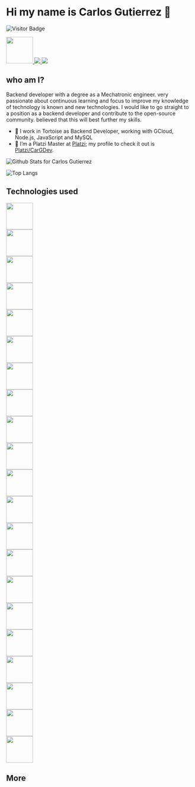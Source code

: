 <h1>Hi my name is Carlos Gutierrez 👋</h1>

![Visitor Badge](https://visitor-badge.laobi.icu/badge?page_id=cargdev.cargdev)

<a href="https://platzi.com/p/CarGDev/">
    <img width="72" src="https://upload.wikimedia.org/wikipedia/commons/3/32/Platzi.jpg" />
</a>
<a href="https://twitter.com/CarGDev">
    <img src="https://img.shields.io/badge/Twitter-1DA1F2?style=for-the-badge&logo=twitter&logoColor=white" />
</a>
<a href="https://www.linkedin.com/in/cargdev/">
    <img src="https://img.shields.io/badge/LinkedIn-0077B5?style=for-the-badge&logo=linkedin&logoColor=white" />
</a>

<h2> who am I?</h2>
<p>
Backend developer with a degree as a Mechatronic engineer. very passionate about continuous learning and focus to improve my knowledge of technology is known and new technologies. I would like to go straight to a position as a backend developer and contribute to the open-source community. believed that this will best further my skills. 
</p>


- 🔭 I work in Tortoise as Backend Developer, working with GCloud, Node.js, JavaScript and MySQL
- 🌱 I’m a Platzi Master at [Platzi](https://platzi.com/); my profile to check it out is [Platzi/CarGDev](https://platzi.com/@CarGDev/).

![Github Stats for Carlos Gutierrez](https://github-readme-stats.vercel.app/api?username=CarGDev&count_private=true&show_icons=true&hide_border=true&title_color=B6e443&icon_color=46c7e7&bg_color=0B0B2A&text_color=C2C1CE)

![Top Langs](https://github-readme-stats.vercel.app/api/top-langs/?username=CarGDev&layout=compact)

<h2>Technologies used</h2>

<div>
    <img width="72" src="https://img.shields.io/badge/HTML5-E34F26?style=for-the-badge&logo=html5&logoColor=white" />
</div>

<div>
    <img width="72" src="https://img.shields.io/badge/CSS3-1572B6?style=for-the-badge&logo=css3&logoColor=white" />
</div>

<div>
    <img width="72" src="https://img.shields.io/badge/JavaScript-323330?style=for-the-badge&logo=javascript&logoColor=F7DF1E" />
</div>

<div>
    <img width="72" src="https://img.shields.io/badge/TypeScript-007ACC?style=for-the-badge&logo=typescript&logoColor=white" />
</div>

<div>
    <img width="72" src="https://img.shields.io/badge/json-5E5C5C?style=for-the-badge&logo=json&logoColor=white" />
</div>

<div>
    <img width="72" src="https://img.shields.io/badge/MySQL-00000F?style=for-the-badge&logo=mysql&logoColor=white" />
</div>


<div>
    <img width="72" src="https://img.shields.io/badge/PostgreSQL-316192?style=for-the-badge&logo=postgresql&logoColor=white" />
</div>


<div>
    <img width="72" src="https://img.shields.io/badge/Node.js-339933?style=for-the-badge&logo=nodedotjs&logoColor=white" />
</div>

<div>
    <img width="72" src="https://img.shields.io/badge/npm-CB3837?style=for-the-badge&logo=npm&logoColor=white" />
</div>


<div>
    <img width="72" src="https://img.shields.io/badge/GitHub-100000?style=for-the-badge&logo=github&logoColor=white" />
</div>

<div>
    <img width="72" src="https://img.shields.io/badge/Bitbucket-0747a6?style=for-the-badge&logo=bitbucket&logoColor=white" />
</div>


<div>
    <img width="72" src="https://img.shields.io/badge/travis_CI-3EAAAF?style=for-the-badge&logo=travisci&logoColor=white" />
</div>


<div>
    <img width="72" src="https://img.shields.io/badge/Heroku-430098?style=for-the-badge&logo=heroku&logoColor=white" />
</div>


<div>
    <img width="72" src="https://img.shields.io/badge/nestjs-E0234E?style=for-the-badge&logo=nestjs&logoColor=white" />
</div>


<div>
    <img width="72" src="https://img.shields.io/badge/Angular-DD0031?style=for-the-badge&logo=angular&logoColor=white" />
</div>

<div>
    <img width="72" src="https://img.shields.io/badge/Arch_Linux-1793D1?style=for-the-badge&logo=arch-linux&logoColor=white" />
</div>


<div>
    <img width="72" src="https://img.shields.io/badge/oh_my_zsh-1A2C34?style=for-the-badge&logo=ohmyzsh&logoColor=white" />
</div>

<div>
    <img width="72" src="https://img.shields.io/badge/oh_my_zsh-1A2C34?style=for-the-badge&logo=ohmyzsh&logoColor=white" />
</div>

<div>
    <img width="72" src="https://img.shields.io/badge/Linux-FCC624?style=for-the-badge&logo=linux&logoColor=black" />
</div>


<div>
    <img width="72" src="https://img.shields.io/badge/NeoVim-%2357A143.svg?&style=for-the-badge&logo=neovim&logoColor=white" />
</div>

<div>
    <img width="72" src="https://img.shields.io/badge/Google_Cloud-4285F4?style=for-the-badge&logo=google-cloud&logoColor=white" />
</div>


<h2>More</h2>


